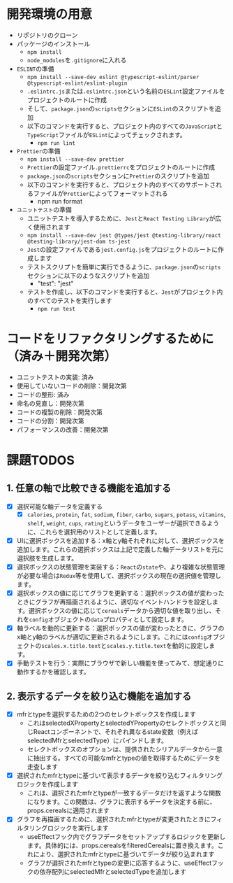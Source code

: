 # 開発環境の用意
- リポジトリのクローン
- パッケージのインストール
  - `npm install`
  - `node_modules`を`.gitignore`に入れる
- `ESLINT`の準備
  - `npm install --save-dev eslint @typescript-eslint/parser @typescript-eslint/eslint-plugin`
  - `.eslintrc.js`または`.eslintrc.json`という名前の`ESLint`設定ファイルをプロジェクトのルートに作成
  - そして、`package.json`の`scripts`セクションに`ESLint`のスクリプトを追加
  - 以下のコマンドを実行すると、プロジェクト内のすべての`JavaScript`と`TypeScript`ファイルが`ESLint`によってチェックされます。
    - `npm run lint`
- `Prettier`の準備
  - `npm install --save-dev prettier`
  - `Prettier`の設定ファイル`.prettierrc`をプロジェクトのルートに作成
  - `package.json`の`scripts`セクションに`Prettier`のスクリプトを追加
  - 以下のコマンドを実行すると、プロジェクト内のすべてのサポートされるファイルが`Prettier`によってフォーマットされる
    - npm run format
- `ユニットテスト`の準備
  - ユニットテストを導入するために、`Jest`と`React Testing Library`が広く使用されます
  - `npm install --save-dev jest @types/jest @testing-library/react @testing-library/jest-dom ts-jest`
  - `Jest`の設定ファイルである`jest.config.js`をプロジェクトのルートに作成します
  - テストスクリプトを簡単に実行できるように、`package.json`の`scripts`セクションに以下のようなスクリプトを追加
    - "test": "jest"
  - テストを作成し、以下のコマンドを実行すると、`Jest`がプロジェクト内のすべてのテストを実行します
    - `npm run test`

# コードをリファクタリングするために（済み＋開発次第）
- ユニットテストの実装: 済み
- 使用していないコードの削除：開発次第
- コードの整形: 済み
- 命名の見直し：開発次第
- コードの複製の削除：開発次第
- コードの分割：開発次第
- パフォーマンスの改善：開発次第

# 課題TODOS
## 1. 任意の軸で比較できる機能を追加する
- [x] 選択可能な軸データを定義する
  - [x] `calories`, `protein`, `fat`, `sodium`, `fiber`, `carbo`, `sugars`, `potass`, `vitamins`, `shelf`, `weight`, `cups`, `rating`というデータをユーザーが選択できるように、これらを選択用のリストとして定義します。
- [x] UIに選択ボックスを追加する：x軸とy軸それぞれに対して、選択ボックスを追加します。これらの選択ボックスは上記で定義した軸データリストを元に選択肢を生成します。
- [x] 選択ボックスの状態管理を実装する：`React`の`state`や、より複雑な状態管理が必要な場合は`Redux`等を使用して、選択ボックスの現在の選択値を管理します。
- [x] 選択ボックスの値に応じてグラフを更新する：選択ボックスの値が変わったときにグラフが再描画されるように、適切なイベントハンドラを設定します。選択ボックスの値に応じて`cereals`データから適切な値を取り出し、それを`config`オブジェクトの`data`プロパティとして設定します。
- [x] 軸ラベルを動的に更新する：選択ボックスの値が変わったときに、グラフのx軸とy軸のラベルが適切に更新されるようにします。これには`config`オブジェクトの`scales.x.title.text`と`scales.y.title.text`を動的に設定します。
- [x] 手動テストを行う：実際にブラウザで新しい機能を使ってみて、想定通りに動作するかを確認します。

## 2. 表示するデータを絞り込む機能を追加する
- [x] mfrとtypeを選択するための2つのセレクトボックスを作成します
  - これはselectedXPropertyとselectedYPropertyのセレクトボックスと同じReactコンポーネントで、それぞれ異なるstate変数（例えばselectedMfrとselectedType）にバインドします。
  - セレクトボックスのオプションは、提供されたシリアルデータから一意に抽出する。すべての可能なmfrとtypeの値を取得するためにデータを走査します
- [x] 選択されたmfrとtypeに基づいて表示するデータを絞り込むフィルタリングロジックを作成します
  - これは、選択されたmfrとtypeが一致するデータだけを返すような関数になります。この関数は、グラフに表示するデータを決定する前に、props.cerealsに適用されます
- [x] グラフを再描画するために、選択されたmfrとtypeが変更されたときにフィルタリングロジックを実行します
  - useEffectフック内でグラフデータをセットアップするロジックを更新します。具体的には、props.cerealsをfilteredCerealsに置き換えます。これにより、選択されたmfrとtypeに基づいてデータが絞り込まれます
  - グラフが選択されたmfrとtypeの変更に応答するように、useEffectフックの依存配列にselectedMfrとselectedTypeを追加します


